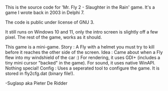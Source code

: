 This is the source code for 'Mr. Fly 2 - Slaughter in the Rain' game.
It's a game I wrote back in 2003 in Delphi 7.

The code is public under license of GNU 3.

It still runs on Windows 10 and 11, only the intro screen is slightly off a few pixel.
The rest of the game, works as it should.

This game is a mini-game.
Story : A Fly with a helmet you must try to kill before it reaches the other side of the screen.
Idea : Came about when a Fly flew into my windshield of the car :)
For rendering, it uses GDI+ (includes a tiny mini cursor "backed" in the game).
For sound, it uses native WinAPI. Nothing special!
Config : Uses a seperated tool to configure the game. It is stored in fly2cfg.dat (binary file!).

-Suglasp aka Pieter De Ridder

